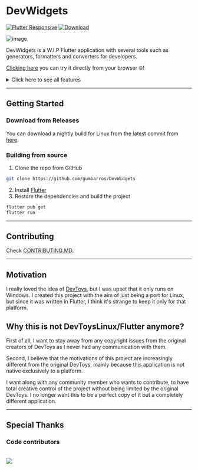 
# DevWidgets

[![Flutter Responsive](https://img.shields.io/badge/flutter-responsive-brightgreen.svg)](https://github.com/Codelessly/ResponsiveFramework)
[![Download](https://img.shields.io/badge/Download-22272e?logo=github)](https://github.com/gumbarros/DevWidgets/releases/tag/latest)

![image](https://user-images.githubusercontent.com/52143624/197393871-c90f9511-abac-4564-bcfb-fe114667753c.png)


DevWidgets is a W.I.P Flutter application with several tools such as generators, formatters and converters for developers.

[Clicking here](https://gumbarros.github.io/DevWidgets) you can try it directly from your browser 🌐!

<details>
  <summary>Click here to see all features</summary>
  
### Converters
- JSON -> Class
- JSON <> YAML
### Encoders / Decoders
- HTML
- URL
- Base 64 Image
- Base 64 Text
### Formatters
- JSON
- SQL
- XML
### Generators
- Lorem Ipsum
- UUID
### Text
- Text Diff
- Escape / Unescape
- HTML Preview
- Markdown Preview
### Brazilian Utilities
- CPF Generator
- CNPJ Generator
</details>

---
## Getting Started

### Download from Releases
You can download a nightly build for Linux from the latest commit from [here](https://github.com/gumbarros/DevWidgets/releases).

### Building from source

1. Clone the repo from GitHub
```bash
git clone https://github.com/gumbarros/DevWidgets
```
2. Install [Flutter](https://docs.flutter.dev/get-started/install/linux)
3. Restore the dependencies and build the project
```bash
flutter pub get
flutter run
```
---
## Contributing
Check [CONTRIBUTING.MD](https://github.com/gumbarros/DevWidgets/blob/main/CONTRIBUTING.md).

---
## Motivation
I really loved the idea of [DevToys](https://github.com/veler/DevToys), but I was upset that it only runs on Windows. I created this project with the aim of just being a port for Linux, but since it was written in Flutter, I think it's strange to keep it only for that platform.

## Why this is not DevToysLinux/Flutter anymore?
First of all, I want to stay away from any copyright issues from the original creators of DevToys as I never had any communication with them.

Second, I believe that the motivations of this project are increasingly different from the original DevToys, mainly because this application is not native exclusively to a platform.

I want along with any community member who wants to contribute, to have total creative control of the project without being limited by the original DevToys. I no longer want this to be a perfect copy of it but a completely different application.

---
## Special Thanks
### Code contributors
<br>
<a href="https://github.com/gumbarros/dev_widgets/graphs/contributors">
  <img src="https://contrib.rocks/image?repo=gumbarros/devtoysflutter" />
</a>
